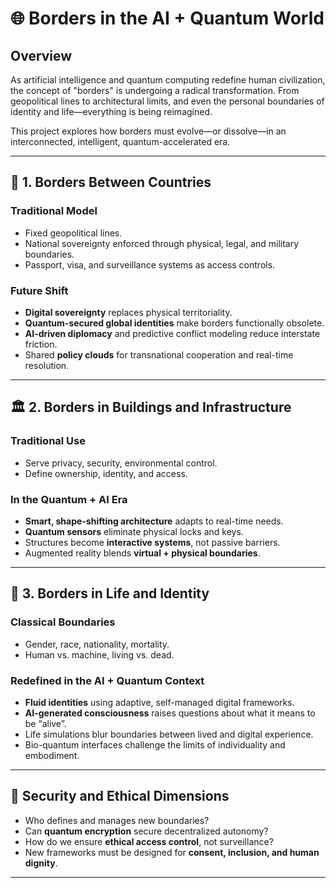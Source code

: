 # 🌐 Borders in the AI + Quantum World

## Overview

As artificial intelligence and quantum computing redefine human civilization, the concept of "borders" is undergoing a radical transformation. From geopolitical lines to architectural limits, and even the personal boundaries of identity and life—everything is being reimagined.

This project explores how borders must evolve—or dissolve—in an interconnected, intelligent, quantum-accelerated era.

---

## 📍 1. Borders Between Countries

### Traditional Model
- Fixed geopolitical lines.
- National sovereignty enforced through physical, legal, and military boundaries.
- Passport, visa, and surveillance systems as access controls.

### Future Shift
- **Digital sovereignty** replaces physical territoriality.
- **Quantum-secured global identities** make borders functionally obsolete.
- **AI-driven diplomacy** and predictive conflict modeling reduce interstate friction.
- Shared **policy clouds** for transnational cooperation and real-time resolution.

---

## 🏛 2. Borders in Buildings and Infrastructure

### Traditional Use
- Serve privacy, security, environmental control.
- Define ownership, identity, and access.

### In the Quantum + AI Era
- **Smart, shape-shifting architecture** adapts to real-time needs.
- **Quantum sensors** eliminate physical locks and keys.
- Structures become **interactive systems**, not passive barriers.
- Augmented reality blends **virtual + physical boundaries**.

---

## 🧬 3. Borders in Life and Identity

### Classical Boundaries
- Gender, race, nationality, mortality.
- Human vs. machine, living vs. dead.

### Redefined in the AI + Quantum Context
- **Fluid identities** using adaptive, self-managed digital frameworks.
- **AI-generated consciousness** raises questions about what it means to be “alive”.
- Life simulations blur boundaries between lived and digital experience.
- Bio-quantum interfaces challenge the limits of individuality and embodiment.

---

## 🔐 Security and Ethical Dimensions

- Who defines and manages new boundaries?
- Can **quantum encryption** secure decentralized autonomy?
- How do we ensure **ethical access control**, not surveillance?
- New frameworks must be designed for **consent, inclusion, and human dignity**.

---
